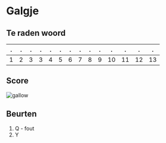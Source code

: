 # Galgje

## Te raden woord

|.|.|.|.|.|.|.|.|.|.|.|.|.|.|
|-|-|-|-|-|-|-|-|-|-|-|-|-|-|
|1|2|3|3|4|5|6|7|8|9|10|11|12|13|

## Score
![gallow](./images/2.png)

## Beurten
1. Q - fout
2. Y
